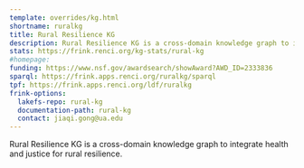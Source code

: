 ```yaml
---
template: overrides/kg.html
shortname: ruralkg
title: Rural Resilience KG
description: Rural Resilience KG is a cross-domain knowledge graph to integrate health and justice for rural resilience.
stats: https://frink.renci.org/kg-stats/rural-kg
#homepage: 
funding: https://www.nsf.gov/awardsearch/showAward?AWD_ID=2333836
sparql: https://frink.apps.renci.org/ruralkg/sparql
tpf: https://frink.apps.renci.org/ldf/ruralkg
frink-options:
  lakefs-repo: rural-kg
  documentation-path: rural-kg
  contact: jiaqi.gong@ua.edu
---
```

Rural Resilience KG is a cross-domain knowledge graph to integrate health and justice for rural resilience.

